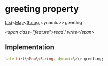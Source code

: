 


# greeting property







[List](https:api.flutter.dev/flutter/dart-core/List-class.html)&lt;[Map](https:api.flutter.dev/flutter/dart-core/Map-class.html)&lt;[String](https:api.flutter.dev/flutter/dart-core/String-class.html), dynamic\>\> greeting
  
_\<span class="feature"\>read / write\</span\>_






## Implementation

```dart
late List\<Map\<String, dynamic\>\> greeting;
```








